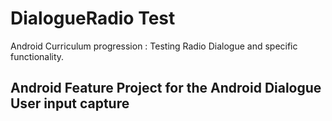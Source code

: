 # DialogueRadio Test
Android Curriculum progression : Testing Radio Dialogue and specific functionality.
## Android Feature Project for the Android Dialogue User input capture
